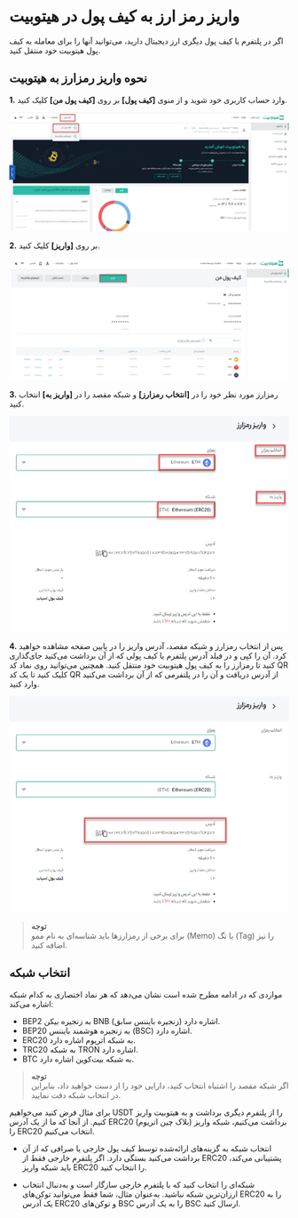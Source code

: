 # واریز رمز ارز به کیف پول در هیتوبیت 

اگر در پلتفرم یا کیف پول دیگری ارز دیجیتال دارید، می‌توانید آنها را برای معامله به کیف پول هیتوبیت خود منتقل کنید.


## نحوه واریز رمزارز به هیتوبیت

**1.** وارد حساب کاربری خود شوید و از منوی **[کیف پول]** بر روی **[کیف پول من]** کلیک کنید.

![کیف پول من](./Images/How-to-Deposit-Crypto-to-Hitobit1.png)

**2.** بر روی **[واریز]** کلیک کنید.

![گزینه واریز ارز دیجیتال](./Images/desposit-crypto.png)

**3.**  رمزارز مورد نظر خود را  در **[انتخاب رمزارز]**    و شبکه مقصد را در **[واریز به]** انتخاب کنید.

![صفحه واریز ارز دیجیتال](./Images/How-to-Deposit-Crypto-to-Hitobit3.png)

**4.** پس از انتخاب رمزارز و شبکه مقصد، آدرس واریز را در پایین صفحه مشاهده خواهید کرد. آن را کپی و در فیلد آدرس پلتفرم یا کیف پولی که از آن برداشت می‌کنید جای‌گذاری کنید تا رمزارز را به کیف پول هیتوبیت خود منتقل کنید. همچنین می‌توانید روی نماد کد QR کلیک کنید تا یک کد QR از آدرس دریافت و آن را در پلتفرمی که از آن برداشت می‌کنید وارد کنید.

![photo](./Images/How-to-Deposit-Crypto-to-Hitobit4.png)


> **توجه** <br>    برای برخی از رمزارزها باید شناسه‌ای به نام   ممو (Memo)  یا  تگ (Tag)  را نیز اضافه کنید.	

## انتخاب شبکه
مواردی که در ادامه مطرح شده است نشان می‌دهد که هر نماد اختصاری به کدام شبکه اشاره می‌کند:

- BEP2 به زنجیره بیکن BNB (زنجیره بایننس سابق) اشاره دارد.
- BEP20 به زنجیره هوشمند بایننس (BSC) اشاره دارد.
- ERC20 به شبکه اتریوم اشاره دارد.
- TRC20 به شبکه TRON اشاره دارد.
- BTC به شبکه بیت‌کوین اشاره دارد.

> **توجه**<br>
اگر شبکه مقصد را اشتباه انتخاب کنید، دارایی خود را از دست خواهید داد، بنابراین در انتخاب شبکه دقت نمایید.

برای مثال فرض کنید می‌خواهیم USDT را از پلتفرم دیگری برداشت و به هیتوبیت واریز کنیم. از آنجا که ما از یک آدرس  ERC20 (بلاک چین اتریوم) برداشت می‌کنیم، شبکه واریز را ERC20  انتخاب می‌کنیم.

- انتخاب شبکه به گزینه‌های ارائه‌شده توسط کیف پول خارجی یا صرافی که از آن برداشت می‌کنید بستگی دارد. اگر پلتفرم خارجی فقط از ERC20 پشتیبانی می‌کند، باید شبکه واریز ERC20 را انتخاب کنید.

- شبکه‌ای را انتخاب کنید که با پلتفرم خارجی سازگار است و به‌دنبال انتخاب ارزان‌ترین شبکه نباشید. به‌عنوان مثال، شما فقط می‌توانید توکن‌های ERC20 را به یک آدرس ERC20 و توکن‌های BSC را به یک آدرس BSC ارسال کنید.




